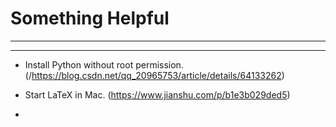# Something Helpful
------
------
* Install Python without root permission. (/https://blog.csdn.net/qq_20965753/article/details/64133262)

* Start LaTeX in Mac. (https://www.jianshu.com/p/b1e3b029ded5)

*
